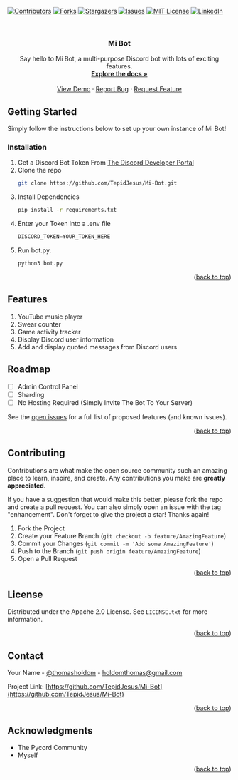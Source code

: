 <a name="readme-top"></a>

[![Contributors][contributors-shield]][contributors-url]
[![Forks][forks-shield]][forks-url]
[![Stargazers][stars-shield]][stars-url]
[![Issues][issues-shield]][issues-url]
[![MIT License][license-shield]][license-url]
[![LinkedIn][linkedin-shield]][linkedin-url]

<!-- PROJECT LOGO -->
<br />
<div align="center">

<h3 align="center">Mi Bot</h3>

  <p align="center">
    Say hello to Mi Bot, a multi-purpose Discord bot with lots of exciting features.
    <br />
    <a href="https://github.com/TepidJesus/Mi-Bot/"><strong>Explore the docs »</strong></a>
    <br />
    <br />
    <a href="https://github.com/TepidJesus/Mi-Bot">View Demo</a>
    ·
    <a href="https://github.com/TepidJesus/Mi-Bot/issues">Report Bug</a>
    ·
    <a href="https://github.com/TepidJesus/Mi-Bot/issues">Request Feature</a>
  </p>
</div>

<!-- GETTING STARTED -->
## Getting Started

Simply follow the instructions below to set up your own instance of Mi Bot!

### Installation

1. Get a Discord Bot Token From [The Discord Developer Portal](https://discord.com/developers/)
2. Clone the repo
   ```sh
   git clone https://github.com/TepidJesus/Mi-Bot.git
   ```
3. Install Dependencies
   ```sh
   pip install -r requirements.txt
   ```
4. Enter your Token into a .env file
   ```py
   DISCORD_TOKEN=YOUR_TOKEN_HERE
   ```
5. Run bot.py.
    ```sh
    python3 bot.py
    ```

<p align="right">(<a href="#readme-top">back to top</a>)</p>

## Features
  
  1. YouTube music player
  2. Swear counter
  3. Game activity tracker
  4. Display Discord user information
  5. Add and display quoted messages from Discord users

<!-- ROADMAP -->
## Roadmap

- [ ] Admin Control Panel
- [ ] Sharding
- [ ] No Hosting Required (Simply Invite The Bot To Your Server)

See the [open issues](https://github.com/TepidJesus/Mi-Bot/issues) for a full list of proposed features (and known issues).

<p align="right">(<a href="#readme-top">back to top</a>)</p>



<!-- CONTRIBUTING -->
## Contributing

Contributions are what make the open source community such an amazing place to learn, inspire, and create. Any contributions you make are **greatly appreciated**.

If you have a suggestion that would make this better, please fork the repo and create a pull request. You can also simply open an issue with the tag "enhancement".
Don't forget to give the project a star! Thanks again!

1. Fork the Project
2. Create your Feature Branch (`git checkout -b feature/AmazingFeature`)
3. Commit your Changes (`git commit -m 'Add some AmazingFeature'`)
4. Push to the Branch (`git push origin feature/AmazingFeature`)
5. Open a Pull Request

<p align="right">(<a href="#readme-top">back to top</a>)</p>



<!-- LICENSE -->
## License

Distributed under the Apache 2.0 License. See `LICENSE.txt` for more information.

<p align="right">(<a href="#readme-top">back to top</a>)</p>



<!-- CONTACT -->
## Contact

Your Name - [@thomasholdom](https://twitter.com/thomasholdom) - holdomthomas@gmail.com

Project Link: [https://github.com/TepidJesus/Mi-Bot](https://github.com/TepidJesus/Mi-Bot)

<p align="right">(<a href="#readme-top">back to top</a>)</p>



<!-- ACKNOWLEDGMENTS -->
## Acknowledgments

* The Pycord Community
* Myself

<p align="right">(<a href="#readme-top">back to top</a>)</p>



<!-- MARKDOWN LINKS & IMAGES -->
<!-- https://www.markdownguide.org/basic-syntax/#reference-style-links -->
[contributors-shield]: https://img.shields.io/github/contributors/TepidJesus/Mi-Bot.svg?style=for-the-badge
[contributors-url]: https://github.com/TepidJesus/Mi-Bot/graphs/contributors
[forks-shield]: https://img.shields.io/github/forks/TepidJesus/Mi-Bot.svg?style=for-the-badge
[forks-url]: https://github.com/TepidJesus/Mi-Bot/network/members
[stars-shield]: https://img.shields.io/github/stars/TepidJesus/Mi-Bot.svg?style=for-the-badge
[stars-url]: https://github.com/TepidJesus/Mi-Bot/stargazers
[issues-shield]: https://img.shields.io/github/issues/TepidJesus/Mi-Bot.svg?style=for-the-badge
[issues-url]: https://github.com/TepidJesus/Mi-Bot/issues
[license-shield]: https://img.shields.io/github/license/TepidJesus/Mi-Bot.svg?style=for-the-badge
[license-url]: https://github.com/TepidJesus/Mi-Bot/blob/master/LICENSE.txt
[linkedin-shield]: https://img.shields.io/badge/-LinkedIn-black.svg?style=for-the-badge&logo=linkedin&colorB=555
[linkedin-url]: https://linkedin.com/in/thomasholdom
[product-screenshot]: images/screenshot.png
[Next.js]: https://img.shields.io/badge/next.js-000000?style=for-the-badge&logo=nextdotjs&logoColor=white
[Next-url]: https://nextjs.org/
[React.js]: https://img.shields.io/badge/React-20232A?style=for-the-badge&logo=react&logoColor=61DAFB
[React-url]: https://reactjs.org/
[Vue.js]: https://img.shields.io/badge/Vue.js-35495E?style=for-the-badge&logo=vuedotjs&logoColor=4FC08D
[Vue-url]: https://vuejs.org/
[Angular.io]: https://img.shields.io/badge/Angular-DD0031?style=for-the-badge&logo=angular&logoColor=white
[Angular-url]: https://angular.io/
[Svelte.dev]: https://img.shields.io/badge/Svelte-4A4A55?style=for-the-badge&logo=svelte&logoColor=FF3E00
[Svelte-url]: https://svelte.dev/
[Laravel.com]: https://img.shields.io/badge/Laravel-FF2D20?style=for-the-badge&logo=laravel&logoColor=white
[Laravel-url]: https://laravel.com
[Bootstrap.com]: https://img.shields.io/badge/Bootstrap-563D7C?style=for-the-badge&logo=bootstrap&logoColor=white
[Bootstrap-url]: https://getbootstrap.com
[JQuery.com]: https://img.shields.io/badge/jQuery-0769AD?style=for-the-badge&logo=jquery&logoColor=white
[JQuery-url]: https://jquery.com 
